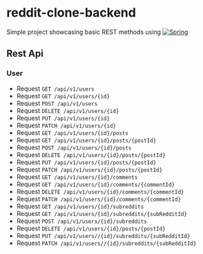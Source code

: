 # reddit-clone-backend

Simple project showcasing basic REST methods using [![Spring][Spring.js]][Spring-url]

## Rest Api

### User 
* Request  ```GET /api/v1/users ``` 
* Request  ```GET /api/v1/users/{id} ``` 
* Request  ```POST /api/v1/users ```
* Request  ```DELETE /api/v1/users/{id} ```
* Request  ```PUT /api/v1/users/{id} ```
* Request  ```PATCH /api/v1/users/{id} ```
* Request  ```GET /api/v1/users/{id}/posts ```
* Request  ```GET /api/v1/users/{id}/posts/{postId} ```
* Request  ```POST /api/v1/users/{id}/posts ```
* Request  ```DELETE /api/v1/users/{id}/posts/{postId} ```
* Request  ```PUT /api/v1/users/{id}/posts/{postId} ```
* Request  ```PATCH /api/v1/users/{id}/posts/{postId} ```
* Request  ```GET /api/v1/users/{id}/comments ```
* Request  ```GET /api/v1/users/{id}/comments/{commentId} ```
* Request  ```DELETE /api/v1/users/{id}/comments/{commentId} ```
* Request  ```PATCH /api/v1/users/{id}/comments/{commentId} ```
* Request  ```GET /api/v1/users/{id}/subreddits ```
* Request  ```GET /api/v1/users/{id}/subreddits/{subRedditId} ```
* Request  ```POST /api/v1/users/{id}/subreddits ```
* Request  ```DELETE /api/v1/users/{id}/posts/{postId} ```
* Request  ```PUT /api/v1/users//{id}/subreddits/{subRedditId} ```
* Request  ```PATCH /api/v1/users//{id}/subreddits/{subRedditId} ```


[Spring.js]: https://img.shields.io/badge/Spring-6DB33F?style=for-the-badge&logo=spring&logoColor=white
[Spring-url]: https://spring.io/
